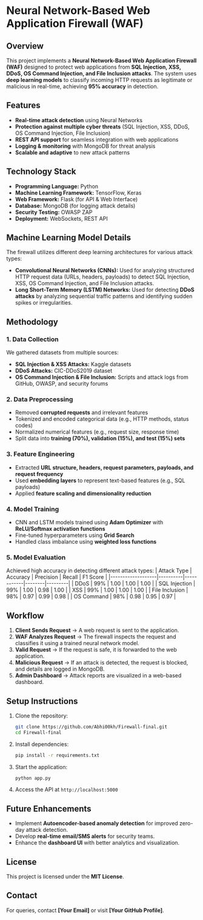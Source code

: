 # Neural Network-Based Web Application Firewall (WAF)

## Overview
This project implements a **Neural Network-Based Web Application Firewall (WAF)** designed to protect web applications from **SQL Injection, XSS, DDoS, OS Command Injection, and File Inclusion attacks**. The system uses **deep learning models** to classify incoming HTTP requests as legitimate or malicious in real-time, achieving **95% accuracy** in detection. 

## Features
- **Real-time attack detection** using Neural Networks
- **Protection against multiple cyber threats** (SQL Injection, XSS, DDoS, OS Command Injection, File Inclusion)
- **REST API support** for seamless integration with web applications
- **Logging & monitoring** with MongoDB for threat analysis
- **Scalable and adaptive** to new attack patterns

## Technology Stack
- **Programming Language:** Python
- **Machine Learning Framework:** TensorFlow, Keras
- **Web Framework:** Flask (for API & Web Interface)
- **Database:** MongoDB (for logging attack details)
- **Security Testing:** OWASP ZAP
- **Deployment:** WebSockets, REST API

## Machine Learning Model Details
The firewall utilizes different deep learning architectures for various attack types:
- **Convolutional Neural Networks (CNNs):** Used for analyzing structured HTTP request data (URLs, headers, payloads) to detect SQL Injection, XSS, OS Command Injection, and File Inclusion attacks.
- **Long Short-Term Memory (LSTM) Networks:** Used for detecting **DDoS attacks** by analyzing sequential traffic patterns and identifying sudden spikes or irregularities.

## Methodology
### 1. **Data Collection**
We gathered datasets from multiple sources:
- **SQL Injection & XSS Attacks:** Kaggle datasets
- **DDoS Attacks:** CIC-DDoS2019 dataset
- **OS Command Injection & File Inclusion:** Scripts and attack logs from GitHub, OWASP, and security forums

### 2. **Data Preprocessing**
- Removed **corrupted requests** and irrelevant features
- Tokenized and encoded categorical data (e.g., HTTP methods, status codes)
- Normalized numerical features (e.g., request size, response time)
- Split data into **training (70%), validation (15%), and test (15%) sets**

### 3. **Feature Engineering**
- Extracted **URL structure, headers, request parameters, payloads, and request frequency**
- Used **embedding layers** to represent text-based features (e.g., SQL payloads)
- Applied **feature scaling and dimensionality reduction**

### 4. **Model Training**
- CNN and LSTM models trained using **Adam Optimizer** with **ReLU/Softmax activation functions**
- Fine-tuned hyperparameters using **Grid Search**
- Handled class imbalance using **weighted loss functions**

### 5. **Model Evaluation**
Achieved high accuracy in detecting different attack types:
| Attack Type        | Accuracy | Precision | Recall | F1 Score |
|-------------------|----------|------------|--------|---------|
| DDoS            | 99%      | 1.00       | 1.00   | 1.00    |
| SQL Injection   | 99%      | 1.00       | 0.98   | 1.00    |
| XSS             | 99%      | 1.00       | 1.00   | 1.00    |
| File Inclusion  | 98%      | 0.97       | 0.99   | 0.98    |
| OS Command     | 98%      | 0.98       | 0.95   | 0.97    |

## Workflow
1. **Client Sends Request** → A web request is sent to the application.
2. **WAF Analyzes Request** → The firewall inspects the request and classifies it using a trained neural network model.
3. **Valid Request** → If the request is safe, it is forwarded to the web application.
4. **Malicious Request** → If an attack is detected, the request is blocked, and details are logged in MongoDB.
5. **Admin Dashboard** → Attack reports are visualized in a web-based dashboard.

## Setup Instructions
1. Clone the repository:
   ```bash
   git clone https://github.com/Abhi00kh/Firewall-final.git
   cd Firewall-final
   ```
2. Install dependencies:
   ```bash
   pip install -r requirements.txt
   ```
3. Start the application:
   ```bash
   python app.py
   ```
4. Access the API at `http://localhost:5000`

## Future Enhancements
- Implement **Autoencoder-based anomaly detection** for improved zero-day attack detection.
- Develop **real-time email/SMS alerts** for security teams.
- Enhance the **dashboard UI** with better analytics and visualization.

## License
This project is licensed under the **MIT License**.

## Contact
For queries, contact **[Your Email]** or visit **[Your GitHub Profile]**.
